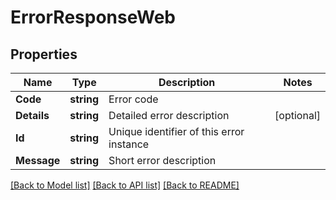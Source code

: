 # ErrorResponseWeb

## Properties

Name | Type | Description | Notes
------------ | ------------- | ------------- | -------------
**Code** | **string** | Error code | 
**Details** | **string** | Detailed error description | [optional] 
**Id** | **string** | Unique identifier of this error instance | 
**Message** | **string** | Short error description | 

[[Back to Model list]](../README.md#documentation-for-models) [[Back to API list]](../README.md#documentation-for-api-endpoints) [[Back to README]](../README.md)


